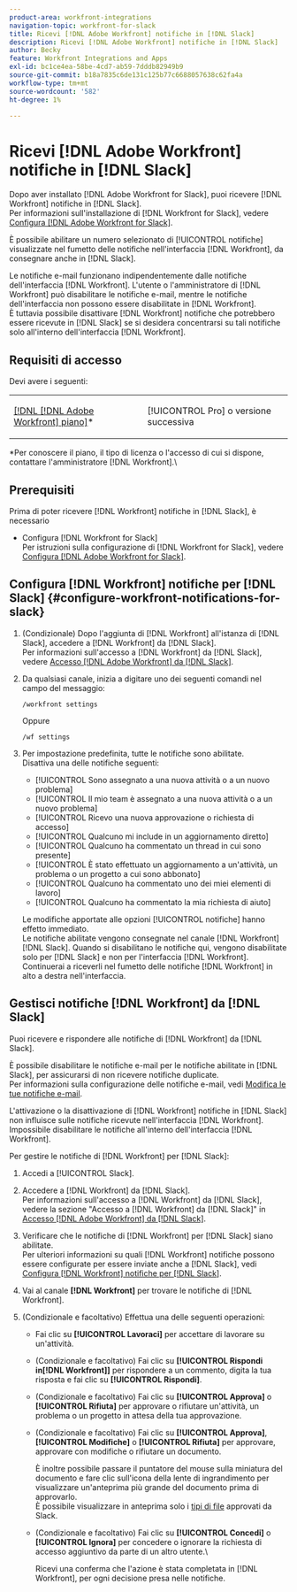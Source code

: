 ```yaml
---
product-area: workfront-integrations
navigation-topic: workfront-for-slack
title: Ricevi [!DNL Adobe Workfront] notifiche in [!DNL Slack]
description: Ricevi [!DNL Adobe Workfront] notifiche in [!DNL Slack]
author: Becky
feature: Workfront Integrations and Apps
exl-id: bc1ce4ea-58be-4cd7-ab59-7dddb82949b9
source-git-commit: b18a7835c6de131c125b77c6688057638c62fa4a
workflow-type: tm+mt
source-wordcount: '582'
ht-degree: 1%

---
```


# Ricevi [!DNL Adobe Workfront] notifiche in [!DNL Slack]

<!--
<p data-mc-conditions="QuicksilverOrClassic.Draft mode">(NOTE: Alina: *** Linked to Accessing Workfront from Slack.***Some of this information is duplicating in Accessing Workfront from Slack (also screen shots))</p>
-->

Dopo aver installato [!DNL Adobe Workfront for Slack], puoi ricevere [!DNL Workfront] notifiche in [!DNL Slack].\
Per informazioni sull&#39;installazione di [!DNL Workfront for Slack], vedere [Configura [!DNL Adobe Workfront for Slack]](../../workfront-integrations-and-apps/using-workfront-with-slack/configure-workfront-for-slack.md).

È possibile abilitare un numero selezionato di [!UICONTROL notifiche] visualizzate nel fumetto delle notifiche nell&#39;interfaccia [!DNL Workfront], da consegnare anche in [!DNL Slack].

Le notifiche e-mail funzionano indipendentemente dalle notifiche dell&#39;interfaccia [!DNL Workfront]. L&#39;utente o l&#39;amministratore di [!DNL Workfront] può disabilitare le notifiche e-mail, mentre le notifiche dell&#39;interfaccia non possono essere disabilitate in [!DNL Workfront].\
È tuttavia possibile disattivare [!DNL Workfront] notifiche che potrebbero essere ricevute in [!DNL Slack] se si desidera concentrarsi su tali notifiche solo all&#39;interno dell&#39;interfaccia [!DNL Workfront].

## Requisiti di accesso

Devi avere i seguenti:

<table style="table-layout:auto"> 
 <col> 
 </col> 
 <col> 
 </col> 
 <tbody> 
  <tr> 
   <td role="rowheader"><a href="https://business.adobe.com/it/products/workfront/pricing.html" target="_blank">[!DNL [!DNL Adobe Workfront] piano]</a>*</td> 
   <td> <p>[!UICONTROL Pro] o versione successiva</p> </td> 
  </tr> 
 </tbody> 
</table>

&#42;Per conoscere il piano, il tipo di licenza o l&#39;accesso di cui si dispone, contattare l&#39;amministratore [!DNL Workfront].\

## Prerequisiti

Prima di poter ricevere [!DNL Workfront] notifiche in [!DNL Slack], è necessario

* Configura [!DNL Workfront for Slack]\
   Per istruzioni sulla configurazione di [!DNL Workfront for Slack], vedere [Configura [!DNL Adobe Workfront for Slack]](../../workfront-integrations-and-apps/using-workfront-with-slack/configure-workfront-for-slack.md).

## Configura [!DNL Workfront] notifiche per [!DNL Slack] {#configure-workfront-notifications-for-slack}

1. (Condizionale) Dopo l&#39;aggiunta di [!DNL Workfront] all&#39;istanza di [!DNL Slack], accedere a [!DNL Workfront] da [!DNL Slack].\
   Per informazioni sull&#39;accesso a [!DNL Workfront] da [!DNL Slack], vedere [Accesso [!DNL Adobe Workfront] da [!DNL Slack]](../../workfront-integrations-and-apps/using-workfront-with-slack/access-workfront-from-slack.md).

1. Da qualsiasi canale, inizia a digitare uno dei seguenti comandi nel campo del messaggio:

   `/workfront settings`

   Oppure

   `/wf settings`

1. Per impostazione predefinita, tutte le notifiche sono abilitate.\
   Disattiva una delle notifiche seguenti:

   * [!UICONTROL Sono assegnato a una nuova attività o a un nuovo problema]
   * [!UICONTROL Il mio team è assegnato a una nuova attività o a un nuovo problema]
   * [!UICONTROL Ricevo una nuova approvazione o richiesta di accesso]
   * [!UICONTROL Qualcuno mi include in un aggiornamento diretto]
   * [!UICONTROL Qualcuno ha commentato un thread in cui sono presente]
   * [!UICONTROL È stato effettuato un aggiornamento a un&#39;attività, un problema o un progetto a cui sono abbonato]
   * [!UICONTROL Qualcuno ha commentato uno dei miei elementi di lavoro]
   * [!UICONTROL Qualcuno ha commentato la mia richiesta di aiuto]

   Le modifiche apportate alle opzioni [!UICONTROL notifiche] hanno effetto immediato.\
   Le notifiche abilitate vengono consegnate nel canale [!DNL Workfront] [!DNL Slack]. Quando si disabilitano le notifiche qui, vengono disabilitate solo per [!DNL Slack] e non per l&#39;interfaccia [!DNL Workfront]. Continuerai a riceverli nel fumetto delle notifiche [!DNL Workfront] in alto a destra nell&#39;interfaccia.

## Gestisci notifiche [!DNL Workfront] da [!DNL Slack]

Puoi ricevere e rispondere alle notifiche di [!DNL Workfront] da [!DNL Slack].

È possibile disabilitare le notifiche e-mail per le notifiche abilitate in [!DNL Slack], per assicurarsi di non ricevere notifiche duplicate.\
Per informazioni sulla configurazione delle notifiche e-mail, vedi [Modifica le tue notifiche e-mail](../../workfront-basics/using-notifications/activate-or-deactivate-your-own-event-notifications.md).

L&#39;attivazione o la disattivazione di [!DNL Workfront] notifiche in [!DNL Slack] non influisce sulle notifiche ricevute nell&#39;interfaccia [!DNL Workfront].\
Impossibile disabilitare le notifiche all&#39;interno dell&#39;interfaccia [!DNL Workfront].

Per gestire le notifiche di [!DNL Workfront] per [!DNL Slack]:

1. Accedi a [!UICONTROL Slack].
1. Accedere a [!DNL Workfront] da [!DNL Slack].\
   Per informazioni sull&#39;accesso a [!DNL Workfront] da [!DNL Slack], vedere la sezione &quot;Accesso a [!DNL Workfront] da [!DNL Slack]&quot; in [Accesso [!DNL Adobe Workfront] da [!DNL Slack]](../../workfront-integrations-and-apps/using-workfront-with-slack/access-workfront-from-slack.md).

1. Verificare che le notifiche di [!DNL Workfront] per [!DNL Slack] siano abilitate.\
   Per ulteriori informazioni su quali [!DNL Workfront] notifiche possono essere configurate per essere inviate anche a [!DNL Slack], vedi [Configura [!DNL Workfront] notifiche per [!DNL Slack]](#configure-workfront-notifications-for-slack-configure-workfront-notifications-for-slack).

1. Vai al canale **[!DNL Workfront]** per trovare le notifiche di [!DNL Workfront].
1. (Condizionale e facoltativo) Effettua una delle seguenti operazioni:

   * Fai clic su **[!UICONTROL Lavoraci]** per accettare di lavorare su un&#39;attività.

   * (Condizionale e facoltativo) Fai clic su **[!UICONTROL Rispondi in[!DNL Workfront]]** per rispondere a un commento, digita la tua risposta e fai clic su **[!UICONTROL Rispondi]**.

   * (Condizionale e facoltativo) Fai clic su **[!UICONTROL Approva]** o **[!UICONTROL Rifiuta]** per approvare o rifiutare un&#39;attività, un problema o un progetto in attesa della tua approvazione.

   * (Condizionale e facoltativo) Fai clic su **[!UICONTROL Approva]**, **[!UICONTROL Modifiche]** o **[!UICONTROL Rifiuta]** per approvare, approvare con modifiche o rifiutare un documento.

     È inoltre possibile passare il puntatore del mouse sulla miniatura del documento e fare clic sull&#39;icona della lente di ingrandimento per visualizzare un&#39;anteprima più grande del documento prima di approvarlo.\
      È possibile visualizzare in anteprima solo i [tipi di file](https://api.slack.com/types/file) approvati da Slack.

   * (Condizionale e facoltativo) Fai clic su **[!UICONTROL Concedi]** o **[!UICONTROL Ignora]** per concedere o ignorare la richiesta di accesso aggiuntivo da parte di un altro utente.\

     Ricevi una conferma che l&#39;azione è stata completata in [!DNL Workfront], per ogni decisione presa nelle notifiche.
